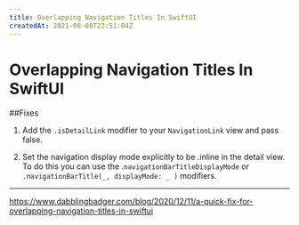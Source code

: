 ```yaml
---
title: Overlapping Navigation Titles In SwiftUI
createdAt: 2021-08-08T22:51:04Z
---
```


# Overlapping Navigation Titles In SwiftUI

##Fixes

1. Add the `.isDetailLink` modifier to your `NavigationLink` view and pass false. 

2.  Set the navigation display mode explicitly to be .inline in the detail view.  To do this you can use the .`navigationBarTitleDisplayMode` or `.navigationBarTitle(_, displayMode: _ )` modifiers.

---

https://www.dabblingbadger.com/blog/2020/12/11/a-quick-fix-for-overlapping-navigation-titles-in-swiftui